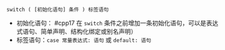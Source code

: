 `switch ( [初始化语句] 条件 ) 标签语句`
* 初始化语句： #cpp17 在 `switch` 条件之前增加一条初始化语句，可以是表达式语句、简单声明、结构化绑定或别名声明）
* 标签语句：`case 常量表达式: 语句` 或 `default: 语句`
